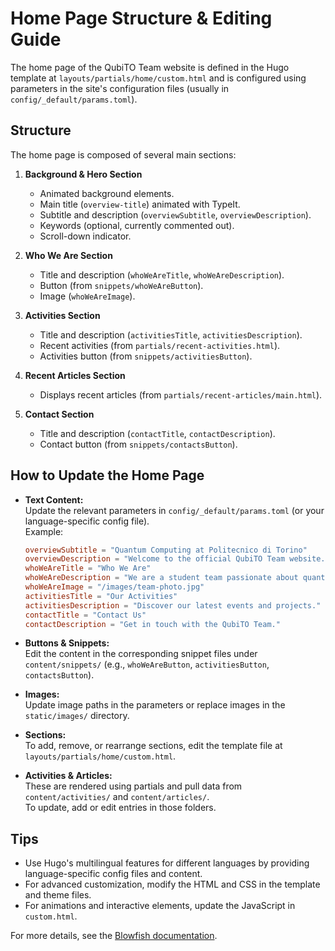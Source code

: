 # Home Page Structure & Editing Guide

The home page of the QubiTO Team website is defined in the Hugo template at `layouts/partials/home/custom.html` and is configured using parameters in the site's configuration files (usually in `config/_default/params.toml`).

## Structure

The home page is composed of several main sections:

1. **Background & Hero Section**
   - Animated background elements.
   - Main title (`overview-title`) animated with TypeIt.
   - Subtitle and description (`overviewSubtitle`, `overviewDescription`).
   - Keywords (optional, currently commented out).
   - Scroll-down indicator.

2. **Who We Are Section**
   - Title and description (`whoWeAreTitle`, `whoWeAreDescription`).
   - Button (from `snippets/whoWeAreButton`).
   - Image (`whoWeAreImage`).

3. **Activities Section**
   - Title and description (`activitiesTitle`, `activitiesDescription`).
   - Recent activities (from `partials/recent-activities.html`).
   - Activities button (from `snippets/activitiesButton`).

4. **Recent Articles Section**
   - Displays recent articles (from `partials/recent-articles/main.html`).

5. **Contact Section**
   - Title and description (`contactTitle`, `contactDescription`).
   - Contact button (from `snippets/contactsButton`).

## How to Update the Home Page

- **Text Content:**  
  Update the relevant parameters in `config/_default/params.toml` (or your language-specific config file).  
  Example:
  ```toml
  overviewSubtitle = "Quantum Computing at Politecnico di Torino"
  overviewDescription = "Welcome to the official QubiTO Team website."
  whoWeAreTitle = "Who We Are"
  whoWeAreDescription = "We are a student team passionate about quantum technologies."
  whoWeAreImage = "/images/team-photo.jpg"
  activitiesTitle = "Our Activities"
  activitiesDescription = "Discover our latest events and projects."
  contactTitle = "Contact Us"
  contactDescription = "Get in touch with the QubiTO Team."
  ```

- **Buttons & Snippets:**  
  Edit the content in the corresponding snippet files under `content/snippets/` (e.g., `whoWeAreButton`, `activitiesButton`, `contactsButton`).

- **Images:**  
  Update image paths in the parameters or replace images in the `static/images/` directory.

- **Sections:**  
  To add, remove, or rearrange sections, edit the template file at `layouts/partials/home/custom.html`.

- **Activities & Articles:**  
  These are rendered using partials and pull data from `content/activities/` and `content/articles/`.  
  To update, add or edit entries in those folders.

## Tips

- Use Hugo's multilingual features for different languages by providing language-specific config files and content.
- For advanced customization, modify the HTML and CSS in the template and theme files.
- For animations and interactive elements, update the JavaScript in `custom.html`.

For more details, see the [Blowfish documentation](https://blowfish.page/docs/).
